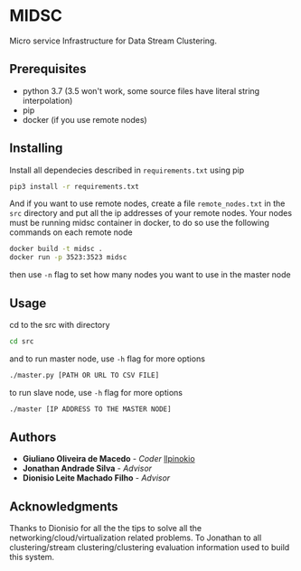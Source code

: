 # MIDSC

Micro service Infrastructure for Data Stream Clustering.

## Prerequisites

* python 3.7 (3.5 won't work, some source files have literal string interpolation)
* pip
* docker (if you use remote nodes)

## Installing

Install all dependecies described in `requirements.txt` using pip

```bash
pip3 install -r requirements.txt
```

And if you want to use remote nodes, create a file `remote_nodes.txt` in the `src` directory and put all
the ip addresses of your remote nodes.
Your nodes must be running midsc container in docker, to do so use the following commands on each remote node
```bash
docker build -t midsc .
docker run -p 3523:3523 midsc
```
then use `-n` flag to set how many nodes you want to use in the master node

## Usage
cd to the src with directory 

```bash
cd src
```

and
to run master node, use `-h` flag for more options
```bash
./master.py [PATH OR URL TO CSV FILE]
```
to run slave node, use `-h` flag for more options
```bash
./master [IP ADDRESS TO THE MASTER NODE]
```
## Authors
* **Giuliano Oliveira de Macedo** - *Coder* [llpinokio](https://github.com/llpinokio)
* **Jonathan Andrade Silva** - *Advisor*
* **Dionisio Leite Machado Filho** - *Advisor*
## Acknowledgments
Thanks to Dionisio for all the the tips to solve all the networking/cloud/virtualization related problems.
To Jonathan to all clustering/stream clustering/clustering evaluation information used to build this system.
